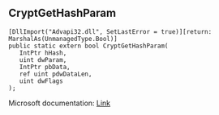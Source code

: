 ## CryptGetHashParam

```
[DllImport("Advapi32.dll", SetLastError = true)][return: MarshalAs(UnmanagedType.Bool)]
public static extern bool CryptGetHashParam(
   IntPtr hHash,
   uint dwParam,
   IntPtr pbData,
   ref uint pdwDataLen,
   uint dwFlags
);
```

Microsoft documentation: [Link](https://docs.microsoft.com/en-us/windows/win32/api/wincrypt/nf-wincrypt-cryptgethashparam)
